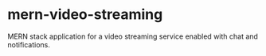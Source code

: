 # mern-video-streaming
MERN stack application for a video streaming service enabled with chat and notifications.
